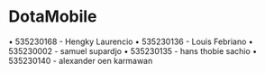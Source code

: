 # DotaMobile

•	535230168 - Hengky Laurencio 
•	535230136 - Louis Febriano 
•	535230002 - samuel supardjo 
•	535230135 - hans thobie sachio 
•	535230140 - alexander oen karmawan
